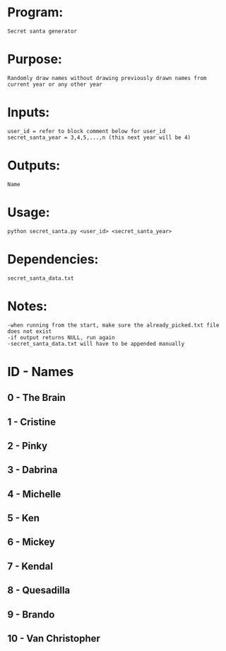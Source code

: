 # Program:
	Secret santa generator

# Purpose: 
	Randomly draw names without drawing previously drawn names from current year or any other year

# Inputs:
	user_id = refer to block comment below for user_id
	secret_santa_year = 3,4,5,...,n (this next year will be 4)

# Outputs: 
	Name

# Usage: 
	python secret_santa.py <user_id> <secret_santa_year>

# Dependencies: 
	secret_santa_data.txt

# Notes:
	-when running from the start, make sure the already_picked.txt file does not exist
	-if output returns NULL, run again
	-secret_santa_data.txt will have to be appended manually




# ID - Names
## 0 - The Brain
## 1 - Cristine
## 2 - Pinky
## 3 - Dabrina
## 4 - Michelle
## 5 - Ken
## 6 - Mickey
## 7 - Kendal
## 8 - Quesadilla
## 9 - Brando
## 10 - Van Christopher
